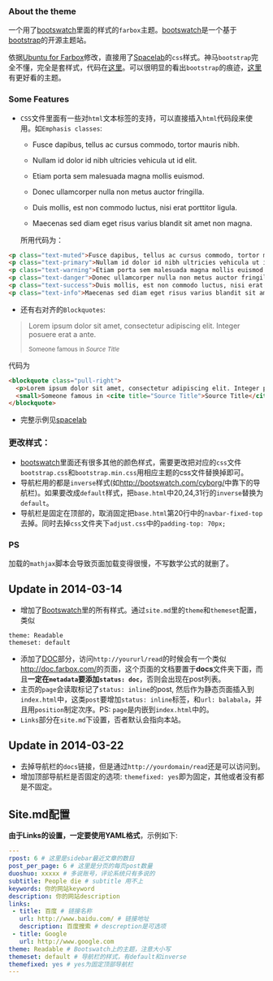 ### About the theme
一个用了[bootswatch](http://bootswatch.com/)里面的样式的`farbox`主题。[bootswatch](http://bootswatch.com/)是一个基于[bootstrap](http://getbootstrap.com/)的开源主题站。

依据[Ubuntu for Farbox](http://lanbing.org/post/Ubuntu4Farbox.html)修改，直接用了[Spacelab](http://bootswatch.com/spacelab/)的`css`样式。神马`bootstrap`完全不懂，完全是套样式，代码在[这里](https://github.com/river2008000/farbox_template_Spacelab_Bootswatch)。可以很明显的看出`bootstrap`的痕迹，[这里](http://wrapbootstrap.com)有更好看的主题。

### Some Features
 - `CSS`文件里面有一些对`html`文本标签的支持，可以直接插入`html`代码段来使用。如`Emphasis classes`:
    -  <p class="text-muted">Fusce dapibus, tellus ac cursus commodo, tortor mauris nibh.</p>
    - <p class="text-primary">Nullam id dolor id nibh ultricies vehicula ut id elit.</p>
    - <p class="text-warning">Etiam porta sem malesuada magna mollis euismod.</p>
    - <p class="text-danger">Donec ullamcorper nulla non metus auctor fringilla.</p>
    - <p class="text-success">Duis mollis, est non commodo luctus, nisi erat porttitor ligula.</p>
    - <p class="text-info">Maecenas sed diam eget risus varius blandit sit amet non magna.</p>

   所用代码为：

```html
<p class="text-muted">Fusce dapibus, tellus ac cursus commodo, tortor mauris nibh.</p>
<p class="text-primary">Nullam id dolor id nibh ultricies vehicula ut id elit.</p>
<p class="text-warning">Etiam porta sem malesuada magna mollis euismod.</p>
<p class="text-danger">Donec ullamcorper nulla non metus auctor fringilla.</p>
<p class="text-success">Duis mollis, est non commodo luctus, nisi erat porttitor ligula.</p>
<p class="text-info">Maecenas sed diam eget risus varius blandit sit amet non magna.</p>
```

 - 还有右对齐的`Blockquotes`:

<blockquote class="pull-right">
  <p>Lorem ipsum dolor sit amet, consectetur adipiscing elit. Integer posuere erat a ante.</p>
  <small>Someone famous in <cite title="Source Title">Source Title</cite></small>
</blockquote>
代码为

```html
<blockquote class="pull-right">
  <p>Lorem ipsum dolor sit amet, consectetur adipiscing elit. Integer posuere erat a ante.</p>
  <small>Someone famous in <cite title="Source Title">Source Title</cite></small>
</blockquote>
```
 - 完整示例见[spacelab](http://bootswatch.com/spacelab/)

### 更改样式：
 - [bootswatch](http://bootswatch.com/)里面还有很多其他的颜色样式，需要更改把对应的`css`文件`bootstrap.css`和`bootstrap.min.css`用相应主题的css文件替换掉即可。
 - 导航栏用的都是`inverse`样式(如<http://bootswatch.com/cyborg/>中靠下的导航栏)。如果要改成`default`样式，把`base.html`中20,24,31行的`inverse`替换为`default`。
 - 导航栏是固定在顶部的，取消固定把`base.html`第20行中的`navbar-fixed-top`去掉。同时去掉`css`文件夹下`adjust.css`中的`padding-top: 70px;`

### PS
加载的`mathjax`脚本会导致页面加载变得很慢，不写数学公式的就删了。

## Update in 2014-03-14
 - 增加了[Bootswatch](http://bootswatch.com/)里的所有样式。通过`site.md`里的`theme`和`themeset`配置，类似
```
theme: Readable
themeset: default
```
 - 添加了[DOC](http://doc.farbox.com/)部分，访问`http://yoururl/read`的时候会有一个类似<http://doc.farbox.com/>的页面，这个页面的文档要置于**docs**文件夹下面，而且**一定在`metadata`要添加`status: doc`**，否则会出现在post列表。
 - 主页的`page`会读取标记了`status: inline`的post, 然后作为静态页面插入到`index.html`中，这类`post`要增加`status: inline`标签，和`url: balabala`，并且用`position`制定次序。PS: `page`是内嵌到`index.html`中的。
 - `Links`部分在`site.md`下设置，否者默认会指向本站。

## Update in 2014-03-22
 - 去掉导航栏的`docs`链接，但是通过`http://yourdomain/read`还是可以访问到。
 - 增加顶部导航栏是否固定的选项: `themefixed: yes`即为固定，其他或者没有都是不固定。

## Site.md配置
**由于Links的设置，一定要使用YAML格式**，示例如下:
```yaml
---
rpost: 6 # 这里是sidebar最近文章的数目
post_per_page: 6 # 这里是分页的每页post数量
duoshuo: xxxxx # 多说账号，评论系统只有多说的
subtitle: People die # subtitle 用不上
keywords: 你的网站keyword
description: 你的网站description
links: 
 - title: 百度 # 链接名称
   url: http://www.baidu.com/ # 链接地址
   description: 百度搜索 # descreption是可选项
 - title: Google
   url: http://www.google.com
theme: Readable # Bootswatch上的主题，注意大小写
themeset: default # 导航栏的样式，有default和inverse
themefixed: yes # yes为固定顶部导航栏
---
```
